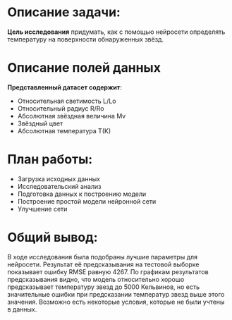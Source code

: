 # Описание задачи: 
**Цель исследования** придумать, как с помощью нейросети определять температуру на поверхности обнаруженных звёзд.

# Описание полей данных

**Представленный датасет содержит**:
- Относительная светимость L/Lo
- Относительный радиус R/Ro
- Абсолютная звёздная величина Mv
- Звёздный цвет
- Абсолютная температура T(K)

# План работы:

- Загрузка исходных данных
- Исследовательский анализ
- Подготовка данных к построению модели
- Построение простой модели нейронной сети 
- Улучшение сети

# Общий вывод:

В ходе исследования была подобраны лучшие параметры для нейросети.
Результат её предсказывания на тестовой выборке показывает ошибку RMSE равную 4267. По графикам результатов предсказывания видно, что модель относительно хорошо предсказывает температуру звезд до 5000 Кельвинов, но есть значительные ошибки при предсказании температур звезд выше этого значения.
Возможно есть некоторые условия, которые не были учтены в данных.
